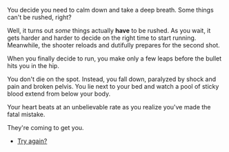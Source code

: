 You decide you need to calm down and take a deep breath. Some things can't be rushed, right?

Well, it turns out _some_ things actually **have** to be rushed. As you wait, it gets harder and harder to decide on the right time to start running. Meanwhile, the shooter reloads and dutifully prepares for the second shot.

When you finally decide to run, you make only a few leaps before the bullet hits you in the hip.

You don't die on the spot. Instead, you fall down, paralyzed by shock and pain and broken pelvis. You lie next to your bed and watch a pool of sticky blood extend from below your body.

Your heart beats at an unbelievable rate as you realize you've made the fatal mistake. 

They're coming to get you.

* [Try again?](WakeUp.html)